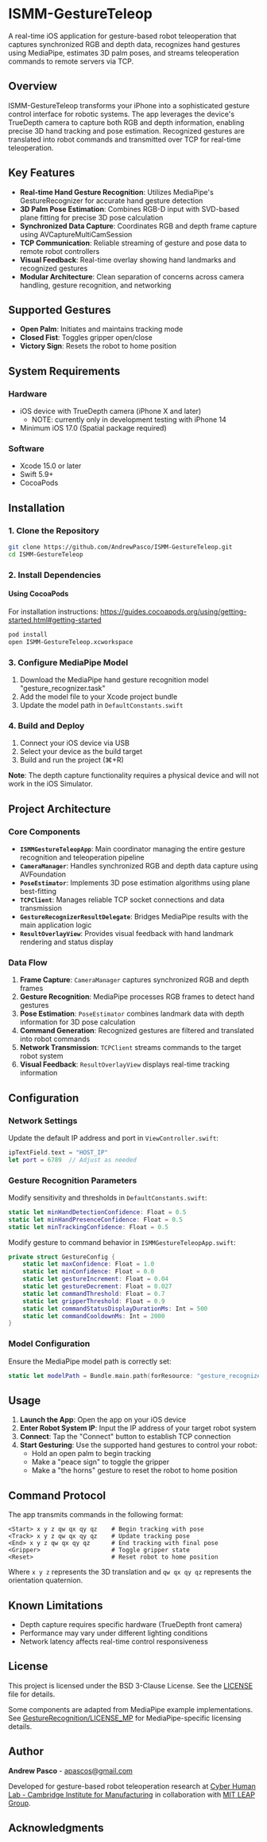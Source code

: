 # ISMM-GestureTeleop

A real-time iOS application for gesture-based robot teleoperation that captures synchronized RGB and depth data, recognizes hand gestures using MediaPipe, estimates 3D palm poses, and streams teleoperation commands to remote servers via TCP.

## Overview

ISMM-GestureTeleop transforms your iPhone into a sophisticated gesture control interface for robotic systems. The app leverages the device's TrueDepth camera to capture both RGB and depth information, enabling precise 3D hand tracking and pose estimation. Recognized gestures are translated into robot commands and transmitted over TCP for real-time teleoperation.

## Key Features

- **Real-time Hand Gesture Recognition**: Utilizes MediaPipe's GestureRecognizer for accurate hand gesture detection
- **3D Palm Pose Estimation**: Combines RGB-D input with SVD-based plane fitting for precise 3D pose calculation
- **Synchronized Data Capture**: Coordinates RGB and depth frame capture using AVCaptureMultiCamSession
- **TCP Communication**: Reliable streaming of gesture and pose data to remote robot controllers
- **Visual Feedback**: Real-time overlay showing hand landmarks and recognized gestures
- **Modular Architecture**: Clean separation of concerns across camera handling, gesture recognition, and networking

## Supported Gestures

- **Open Palm**: Initiates and maintains tracking mode
- **Closed Fist**: Toggles gripper open/close
- **Victory Sign**: Resets the robot to home position

## System Requirements

### Hardware
- iOS device with TrueDepth camera (iPhone X and later)
    - NOTE: currently only in development testing with iPhone 14
- Minimum iOS 17.0 (Spatial package required)

### Software
- Xcode 15.0 or later
- Swift 5.9+
- CocoaPods

## Installation

### 1. Clone the Repository
```bash
git clone https://github.com/AndrewPasco/ISMM-GestureTeleop.git
cd ISMM-GestureTeleop
```

### 2. Install Dependencies

#### Using CocoaPods

For installation instructions: https://guides.cocoapods.org/using/getting-started.html#getting-started

```bash
pod install
open ISMM-GestureTeleop.xcworkspace
```

### 3. Configure MediaPipe Model
1. Download the MediaPipe hand gesture recognition model "gesture_recognizer.task"
2. Add the model file to your Xcode project bundle
3. Update the model path in `DefaultConstants.swift`

### 4. Build and Deploy
1. Connect your iOS device via USB
2. Select your device as the build target
3. Build and run the project (⌘+R)

**Note**: The depth capture functionality requires a physical device and will not work in the iOS Simulator.

## Project Architecture

### Core Components

- **`ISMMGestureTeleopApp`**: Main coordinator managing the entire gesture recognition and teleoperation pipeline
- **`CameraManager`**: Handles synchronized RGB and depth data capture using AVFoundation
- **`PoseEstimator`**: Implements 3D pose estimation algorithms using plane best-fitting
- **`TCPClient`**: Manages reliable TCP socket connections and data transmission
- **`GestureRecognizerResultDelegate`**: Bridges MediaPipe results with the main application logic
- **`ResultOverlayView`**: Provides visual feedback with hand landmark rendering and status display

### Data Flow

1. **Frame Capture**: `CameraManager` captures synchronized RGB and depth frames
2. **Gesture Recognition**: MediaPipe processes RGB frames to detect hand gestures
3. **Pose Estimation**: `PoseEstimator` combines landmark data with depth information for 3D pose calculation
4. **Command Generation**: Recognized gestures are filtered and translated into robot commands
5. **Network Transmission**: `TCPClient` streams commands to the target robot system
6. **Visual Feedback**: `ResultOverlayView` displays real-time tracking information

## Configuration

### Network Settings
Update the default IP address and port in `ViewController.swift`:
```swift
ipTextField.text = "HOST_IP"
let port = 6789  // Adjust as needed
```

### Gesture Recognition Parameters
Modify sensitivity and thresholds in `DefaultConstants.swift`:
```swift
static let minHandDetectionConfidence: Float = 0.5
static let minHandPresenceConfidence: Float = 0.5
static let minTrackingConfidence: Float = 0.5
```

Modify gesture to command behavior in `ISMMGestureTeleopApp.swift`:
```swift
private struct GestureConfig {
    static let maxConfidence: Float = 1.0
    static let minConfidence: Float = 0.0
    static let gestureIncrement: Float = 0.04
    static let gestureDecrement: Float = 0.027
    static let commandThreshold: Float = 0.7
    static let gripperThreshold: Float = 0.9
    static let commandStatusDisplayDurationMs: Int = 500
    static let commandCooldownMs: Int = 2000
}
```

### Model Configuration
Ensure the MediaPipe model path is correctly set:
```swift
static let modelPath = Bundle.main.path(forResource: "gesture_recognizer", ofType: "task")
```

## Usage

1. **Launch the App**: Open the app on your iOS device
2. **Enter Robot System IP**: Input the IP address of your target robot system
3. **Connect**: Tap the "Connect" button to establish TCP connection
4. **Start Gesturing**: Use the supported hand gestures to control your robot:
   - Hold an open palm to begin tracking
   - Make a "peace sign" to toggle the gripper
   - Make a "the horns" gesture to reset the robot to home position

## Command Protocol

The app transmits commands in the following format:
```
<Start> x y z qw qx qy qz    # Begin tracking with pose
<Track> x y z qw qx qy qz    # Update tracking pose
<End> x y z qw qx qy qz      # End tracking with final pose
<Gripper>                    # Toggle gripper state
<Reset>                      # Reset robot to home position
```

Where `x y z` represents the 3D translation and `qw qx qy qz` represents the orientation quaternion.

## Known Limitations

- Depth capture requires specific hardware (TrueDepth front camera)
- Performance may vary under different lighting conditions
- Network latency affects real-time control responsiveness

## License

This project is licensed under the BSD 3-Clause License. See the [LICENSE](LICENSE) file for details.

Some components are adapted from MediaPipe example implementations. See [GestureRecognition/LICENSE_MP](GestureRecognition/LICENSE_MP) for MediaPipe-specific licensing details.

## Author

**Andrew Pasco** - [apascos@gmail.com](mailto:apascos@gmail.com)

Developed for gesture-based robot teleoperation research at [Cyber Human Lab - Cambridge Institute for Manufacturing](cyberhuman.io) in collaboration with [MIT LEAP Group](leapgroup.mit.edu).

## Acknowledgments
